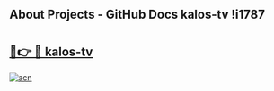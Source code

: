 ## About Projects - GitHub Docs kalos-tv !i1787

# <h2><a href="https://andorid.site?title=kalos-tv&ref=14PRO">🔗👉 🔴 kalos-tv</a></h2>

[![acn](https://github.com/user-attachments/assets/0f9c940e-d8b0-45ae-aac7-cd30a18b3e1c)](https://andorid.site?title=kalos-tv&ref=14PRO)


